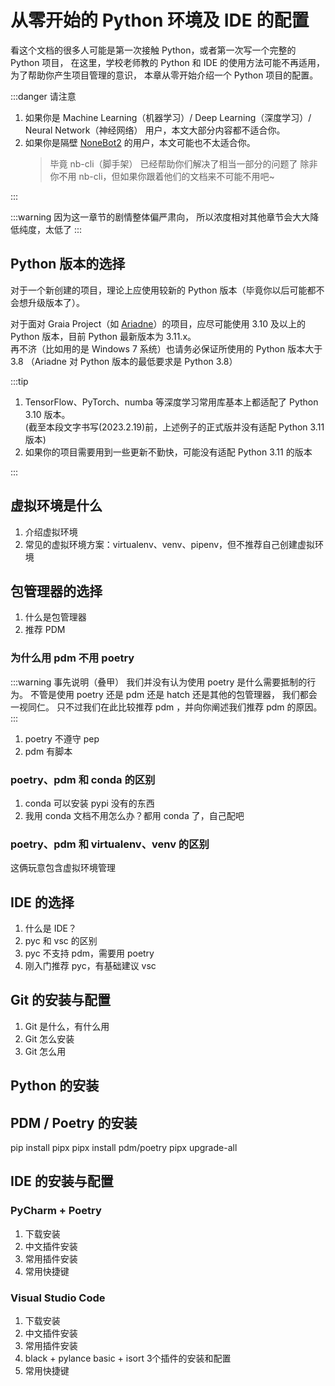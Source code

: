 # 从零开始的 Python 环境及 IDE 的配置

看这个文档的很多人可能是第一次接触 Python，或者第一次写一个完整的 Python 项目，
在这里，学校老师教的 Python 和 IDE 的使用方法可能不再适用，为了帮助你产生项目管理的意识，
本章从零开始介绍一个 Python 项目的配置。

:::danger 请注意

1. 如果你是 Machine Learning（机器学习）/ Deep Learning（深度学习）/ Neural Network（神经网络）
   用户，本文大部分内容都不适合你。
2. 如果你是隔壁 [NoneBot2](https://nb2.baka.icu/) 的用户，本文可能也不太适合你。
   > 毕竟 nb-cli（脚手架） 已经帮助你们解决了相当一部分的问题了
   > 除非你不用 nb-cli，但如果你跟着他们的文档来不可能不用吧~

:::

:::warning
因为这一章节的剧情整体偏严肃向，
所以浓度相对其他章节会大大降低<Curtain>纯度，太低了</Curtain>
:::

## Python 版本的选择

对于一个新创建的项目，理论上应使用较新的 Python 版本（毕竟你以后可能都不会想升级版本了）。

对于面对 Graia Project（如 [Ariadne](https://github.com/GraiaProject/Ariadne)）的项目，应尽可能使用
3.10 及以上的 Python 版本，目前 Python 最新版本为 3.11.x。  
再不济（比如用的是 Windows 7 系统）也请务必保证所使用的 Python 版本大于 3.8
（Ariadne 对 Python 版本的最低要求是 Python 3.8）

:::tip

1. TensorFlow、PyTorch、numba 等深度学习常用库基本上都适配了 Python 3.10 版本。  
   (截至本段文字书写(2023.2.19)前，上述例子的正式版并没有适配 Python 3.11 版本)
2. 如果你的项目需要用到一些更新不勤快，可能没有适配 Python 3.11 的版本

:::

## 虚拟环境是什么

1. 介绍虚拟环境
2. 常见的虚拟环境方案：virtualenv、venv、pipenv，但不推荐自己创建虚拟环境

## 包管理器的选择

1. 什么是包管理器
2. 推荐 PDM

### 为什么用 pdm 不用 poetry

:::warning 事先说明（叠甲）
我们并没有认为使用 poetry 是什么需要抵制的行为。
不管是使用 poetry 还是 pdm 还是 hatch 还是其他的包管理器，
我们都会一视同仁。
只不过我们在此比较推荐 pdm ，并向你阐述我们推荐 pdm 的原因。
:::

1. poetry 不遵守 pep
2. pdm 有脚本

### poetry、pdm 和 conda 的区别

1. conda 可以安装 pypi 没有的东西
2. 我用 conda 文档不用怎么办？都用 conda 了，自己配吧

### poetry、pdm 和 virtualenv、venv 的区别

这俩玩意包含虚拟环境管理

## IDE 的选择

1. 什么是 IDE？
2. pyc 和 vsc 的区别
3. pyc 不支持 pdm，需要用 poetry
4. 刚入门推荐 pyc，有基础建议 vsc

## Git 的安装与配置

1. Git 是什么，有什么用
2. Git 怎么安装
3. Git 怎么用

## Python 的安装

## PDM / Poetry 的安装

pip install pipx
pipx install pdm/poetry
pipx upgrade-all

## IDE 的安装与配置

### PyCharm + Poetry

1. 下载安装
2. 中文插件安装
3. 常用插件安装
4. 常用快捷键

### Visual Studio Code

1. 下载安装
2. 中文插件安装
3. 常用插件安装
4. black + pylance basic + isort 3个插件的安装和配置
5. 常用快捷键
